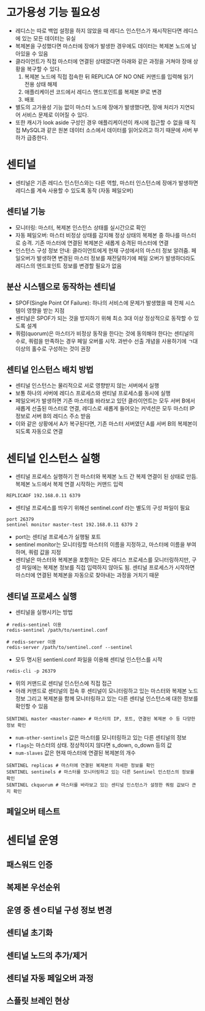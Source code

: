# 고가용성 기능 필요성
- 레디스는 따로 백업 설정을 하지 않았을 때 레디스 인스턴스가 재시작된다면 레디스에 있는 모든 데이터는 유실
- 복제본을 구성했다면 마스터에 장애가 발생한 경우에도 데이터는 복제본 노드에 남아있을 수 있음
- 클라이언트가 직접 마스터에 연결된 상태였다면 아래와 같은 과정을 거쳐야 장애 상황을 복구할 수 있다.
  1. 복제본 노드에 직접 접속한 뒤 REPLICA OF NO ONE 커맨드를 입력해 읽기 전용 상태 해제
  2. 애플리케이션 코드에서 레디스 앤드포인트를 복제본 IP로 변경
  3. 배포
- 별도의 고가용성 기능 없이 마스터 노드에 장애가 발생했다면, 장애 처리가 지연되어 서비스 문제로 이어질 수 있다.
- 또한 캐시가 look aside 구성인 경우 애플리케이션이 캐시에 접근할 수 없을 때 직접 MySQL과 같은 원본 데이터 소스에서 데이터를 읽어오려고 하기 때문에 서버 부하가 급증한다. 

# 센티널
- 센티널은 기존 레디스 인스턴스와는 다른 역할, 마스터 인스턴스에 장애가 발생하면 레디스를 계속 사용할 수 있도록 동작 (자동 페일오버)
## 센티널 기능
- 모니터링: 마스터, 복제본 인스턴스 상태를 실시간으로 확인
- 자동 페일오버: 마스터 비정상 상태를 감지해 정상 상태의 복제본 중 하나를 마스터로 승격. 기존 마스터에 연결된 복제본은 새롭게 승격된 마스터에 연결
- 인스턴스 구성 정보 안내: 클라이언트에게 현재 구성에서의 마스터 정보 알려줌. 페일오버가 발생하면 변경된 마스터 정보를 재전달하기에 페일 오버가 발생하더라도 레디스의 엔드포인트 정보를 변경할 필요가 없음

## 분산 시스템으로 동작하는 센티널
- SPOF(Single Point Of Failure): 하나의 서비스에 문제가 발생했을 때 전체 시스템이 영향을 받는 지점
- 센티널은 SPOF가 되는 것을 방지하기 위해 최소 3대 이상 정상적으로 동작할 수 있도록 설계
- 쿼럼(quorum)은 마스터가 비정상 동작을 한다는 것에 동의해야 한다는 센티널의 수로, 쿼럼을 만족하는 경우 페일 오버를 시작. 과반수 선출 개념을 사용하기에 ㄱ대 이상의 홀수로 구성하는 것이 권장

## 센티널 인스턴스 배치 방법
- 센티널 인스턴스는 물리적으로 서로 영향받지 않는 서버에서 실행
- 보통 하나의 서버에 레디스 프로세스와 센티널 프로세스를 동시에 실행
- 페일오버가 발생하면 기존 마스터를 바라보고 있던 클라이언트는 모두 서버 B에서 새롭게 선출된 마스터로 연결, 레디스로 새롭게 들어오는 커넥션은 모두 마스터 IP 정보로 서버 B의 레디스 주소 받음
- 이와 같은 상황에서 A가 복구된다면, 기존 마스터 서버였던 A를 서버 B의 복제본이 되도록 자동으로 연결

# 센티널 인스턴스 실행
- 센티널 프로세스 실행하기 전 마스터와 복제본 노드 간 복제 연결이 된 상태로 만듬. 복제본 노드에서 복제 연결 시작하는 커맨드 입력
```redis
REPLICAOF 192.168.0.11 6379
```
- 센티널 프로세스를 띄우기 위해선 sentinel.conf 라는 별도의 구성 파일이 필요
```redis
port 26379
sentinel monitor master-test 192.168.0.11 6379 2
```
- port는 센티널 프로세스가 실행될 포트
- sentinel monitor는 모니터링할 마스터의 이름을 지정하고, 마스터에 이름을 부여하며, 쿼럼 값을 지정
- 센티널은 마스터와 복제본을 포함하는 모든 레디스 프로세스를 모니터링하지만, 구성 파일에는 복제본 정보를 직접 입력하지 않아도 됨. 센티널 프로세스가 시작하면 마스터에 연결된 복제본을 자동으로 찾아내는 과정을 거치기 때문

## 센티널 프로세스 실행
- 센티널을 실행시키는 방법
```redis
# redis-sentinel 이용
redis-sentinel /path/to/sentinel.conf

# redis-server 이용
redis-server /path/to/sentinel.conf --sentinel
```
- 모두 명시된 sentienl.conf 파일을 이용해 센티널 인스턴스를 시작
```redis
redis-cli -p 26379
```
- 위의 커맨드로 센티널 인스턴스에 직접 접근
- 아래 커맨드로 센티널의 접속 후 센티널이 모니터링하고 있는 마스터와 복제본 노드 정보 그리고 복제본을 함께 모니터링하고 있는 다른 센티널 인스턴스에 대한 정보를 확인할 수 있음
```redis
SENTINEL master <master-name> # 마스터의 IP, 포트, 연결된 복제본 수 등 다양한 정보 확인
```
- `num-other-sentinels` 값은 마스터를 모니터링하고 있는 다른 센티널의 정보
- `flags`는 마스터의 상태. 정상적이지 않다면 s_down, o_down 등의 값
- `num-slaves` 값은 현재 마스터에 연결된 복제본의 개수
```redis
SENTINEL replicas # 마스터에 연결된 복제본의 자세한 정보를 확인
SENTINEL sentinels # 마스터를 모니터링하고 있는 다른 Sentinel 인스턴스의 정보를 확인
SENTINEL ckquorum # 마스터를 바라보고 있는 센티널 인스턴스가 설정한 쿼럼 값보다 큰지 확인
```

## 페일오버 테스트
# 센티널 운영
## 패스워드 인증
## 복제본 우선순위
## 운영 중 센ㅇ티널 구성 정보 변경
## 센티널 초기화
## 센티널 노드의 추가/제거
## 센티널 자동 페일오버 과정
## 스플릿 브레인 현상